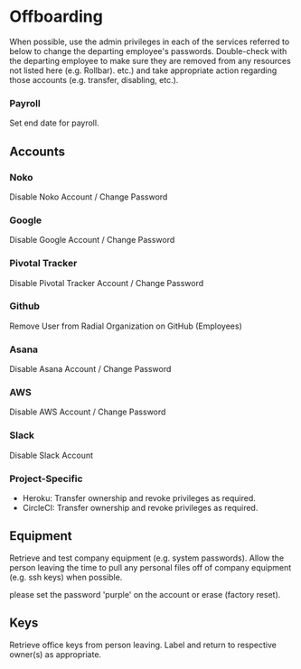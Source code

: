 # Offboarding

When possible, use the admin privileges in each of the services referred to below to change the
departing employee's passwords. Double-check with the departing
employee to make sure they are removed from any resources not listed here (e.g. Rollbar).
etc.) and take appropriate action regarding those accounts (e.g.
transfer, disabling, etc.).

### Payroll

Set end date for payroll.

## Accounts

### Noko

Disable Noko Account / Change Password

### Google

Disable Google Account / Change Password

### Pivotal Tracker

Disable Pivotal Tracker Account / Change Password

### Github

Remove User from Radial Organization on GitHub (Employees)

### Asana

Disable Asana Account / Change Password

### AWS

Disable AWS Account / Change Password

### Slack

Disable Slack Account

### Project-Specific

* Heroku: Transfer ownership and revoke privileges as required.
* CircleCI: Transfer ownership and revoke privileges as required.

## Equipment

Retrieve and test company equipment (e.g. system passwords). Allow the person
leaving the time to pull any personal files off of company equipment (e.g. ssh
keys) when possible.

please set the password 'purple' on the account or erase (factory reset).

## Keys

Retrieve office keys from person leaving. Label and return to respective
owner(s) as appropriate.
